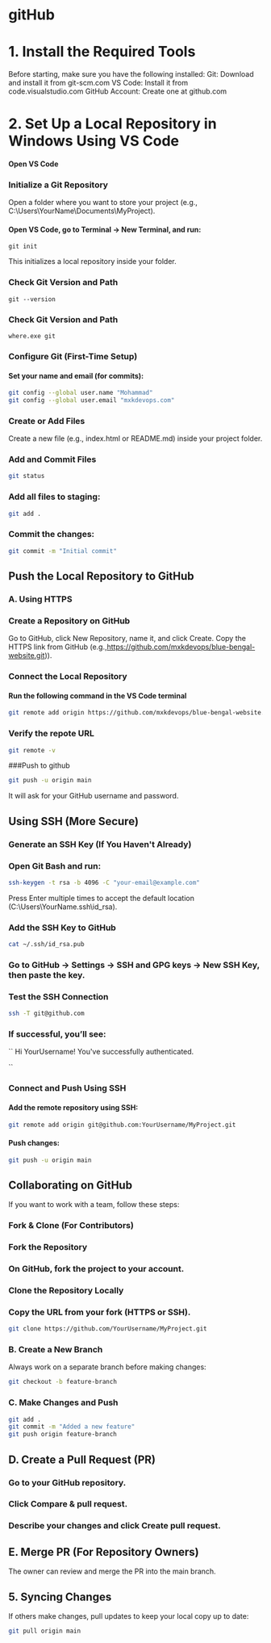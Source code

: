 # gitHub
# 1. Install the Required Tools

Before starting, make sure you have the following installed:
Git: Download and install it from git-scm.com
VS Code: Install it from code.visualstudio.com
GitHub Account: Create one at github.com

# 2. Set Up a Local Repository in Windows Using VS Code

#### Open VS Code
### Initialize a Git Repository

Open a folder where you want to store your project (e.g., C:\Users\YourName\Documents\MyProject).

#### Open VS Code, go to Terminal → New Terminal, and run:

```base
git init

```
This initializes a local repository inside your folder.

### Check Git Version and Path

```base
git --version
```
### Check Git Version and Path
```base
where.exe git
```
### Configure Git (First-Time Setup)
#### Set your name and email (for commits):

```bash
git config --global user.name "Mohammad"
git config --global user.email "mxkdevops.com"

```
###  Create or Add Files
Create a new file (e.g., index.html or README.md) inside your project folder.
### Add and Commit Files
```bash
git status
```
### Add all files to staging:
```bash
git add .
```

### Commit the changes:
```bash
git commit -m "Initial commit"
```

## Push the Local Repository to GitHub
###  A. Using HTTPS
### Create a Repository on GitHub

Go to GitHub, click New Repository, name it, and click Create.
Copy the HTTPS link from GitHub (e.g.,https://github.com/mxkdevops/blue-bengal-website.git)).

### Connect the Local Repository
####  Run the following command in the VS Code terminal
```bash
git remote add origin https://github.com/mxkdevops/blue-bengal-website.git

```
### Verify the repote URL
```bash
git remote -v
```
###Push to github 
```bash
git push -u origin main
```
It will ask for your GitHub username and password.

## Using SSH (More Secure)
### Generate an SSH Key (If You Haven't Already)

### Open Git Bash and run:
```bash
ssh-keygen -t rsa -b 4096 -C "your-email@example.com"
```
Press Enter multiple times to accept the default location (C:\Users\YourName\.ssh\id_rsa).

### Add the SSH Key to GitHub
```bash
cat ~/.ssh/id_rsa.pub
```

### Go to GitHub → Settings → SSH and GPG keys → New SSH Key, then paste the key.
### Test the SSH Connection

```bash
ssh -T git@github.com
```
### If successful, you’ll see:
``
Hi YourUsername! You've successfully authenticated.

``

### Connect and Push Using SSH
#### Add the remote repository using SSH:
```bash
git remote add origin git@github.com:YourUsername/MyProject.git
```
#### Push changes:
```bash
git push -u origin main

```
## Collaborating on GitHub
If you want to work with a team, follow these steps:

### Fork & Clone (For Contributors)
### Fork the Repository
### On GitHub, fork the project to your account.
### Clone the Repository Locally
### Copy the URL from your fork (HTTPS or SSH).
```bash
git clone https://github.com/YourUsername/MyProject.git
```
### B. Create a New Branch
Always work on a separate branch before making changes:
```bash
git checkout -b feature-branch
```
### C. Make Changes and Push
```bash 
git add .
git commit -m "Added a new feature"
git push origin feature-branch

```


## D. Create a Pull Request (PR)
### Go to your GitHub repository.
### Click Compare & pull request.
### Describe your changes and click Create pull request.
## E. Merge PR (For Repository Owners)
The owner can review and merge the PR into the main branch.
## 5. Syncing Changes
If others make changes, pull updates to keep your local copy up to date:
```bash
git pull origin main
```

